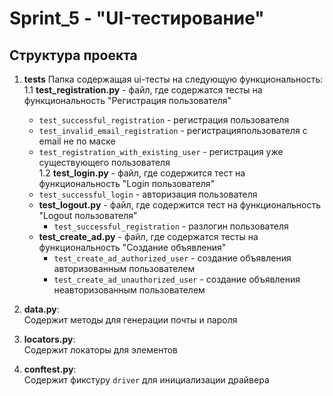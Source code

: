 # Sprint_5 - "UI-тестирование"

## Структура проекта

1. **tests** 
Папка содержащая ui-тесты на следующую функциональность:
    1.1 **test_registration.py** - файл, где содержатся тесты на функциональность "Регистрация пользователя"
      - `test_successful_registration` - регистрация пользователя
      - `test_invalid_email_registration` - регистрацияпользователя с email не по маске
      - `test_registration_with_existing_user` - регистрация уже существующего пользователя    
    1.2 **test_login.py** - файл, где содержится тест на функциональность "Login пользователя"
      - `test_successful_login` - авторизация пользователя                  
   - **test_logout.py** - файл, где содержится тест на функциональность "Logout пользователя"
      - `test_successful_registration` - разлогин пользователя
   - **test_create_ad.py** - файл, где содержатся тесты на функциональность "Создание объявления"
      - `test_create_ad_authorized_user` - создание объявления авторизованным пользователем
      - `test_create_ad_unauthorized_user` - создание объявления неавторизованным пользователем

2. **data.py**:  
Содержит методы для генерации почты и пароля

3. **locators.py**:  
Содержит локаторы для элементов

4. **conftest.py**:  
Содержит фикстуру `driver` для инициализации драйвера
